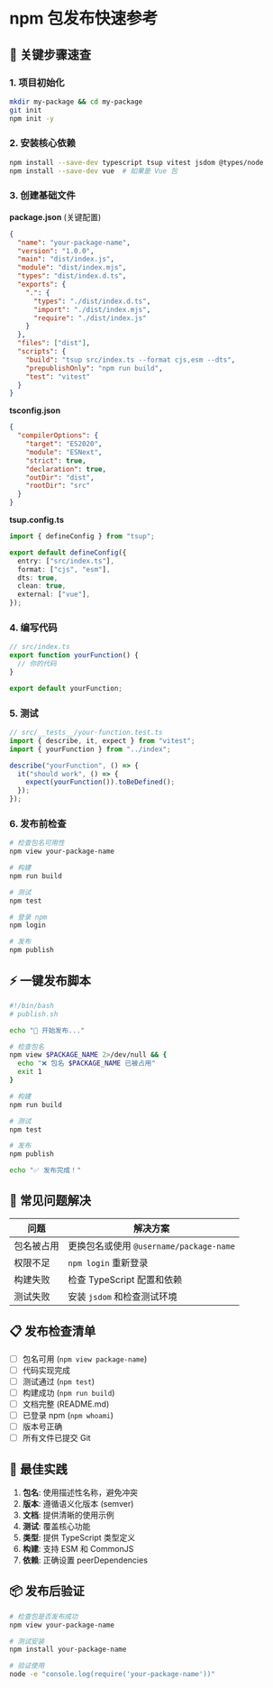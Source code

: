 # npm 包发布快速参考

## 🚀 关键步骤速查

### 1. 项目初始化

```bash
mkdir my-package && cd my-package
git init
npm init -y
```

### 2. 安装核心依赖

```bash
npm install --save-dev typescript tsup vitest jsdom @types/node
npm install --save-dev vue  # 如果是 Vue 包
```

### 3. 创建基础文件

**package.json** (关键配置)

```json
{
  "name": "your-package-name",
  "version": "1.0.0",
  "main": "dist/index.js",
  "module": "dist/index.mjs",
  "types": "dist/index.d.ts",
  "exports": {
    ".": {
      "types": "./dist/index.d.ts",
      "import": "./dist/index.mjs",
      "require": "./dist/index.js"
    }
  },
  "files": ["dist"],
  "scripts": {
    "build": "tsup src/index.ts --format cjs,esm --dts",
    "prepublishOnly": "npm run build",
    "test": "vitest"
  }
}
```

**tsconfig.json**

```json
{
  "compilerOptions": {
    "target": "ES2020",
    "module": "ESNext",
    "strict": true,
    "declaration": true,
    "outDir": "dist",
    "rootDir": "src"
  }
}
```

**tsup.config.ts**

```typescript
import { defineConfig } from "tsup";

export default defineConfig({
  entry: ["src/index.ts"],
  format: ["cjs", "esm"],
  dts: true,
  clean: true,
  external: ["vue"],
});
```

### 4. 编写代码

```typescript
// src/index.ts
export function yourFunction() {
  // 你的代码
}

export default yourFunction;
```

### 5. 测试

```typescript
// src/__tests__/your-function.test.ts
import { describe, it, expect } from "vitest";
import { yourFunction } from "../index";

describe("yourFunction", () => {
  it("should work", () => {
    expect(yourFunction()).toBeDefined();
  });
});
```

### 6. 发布前检查

```bash
# 检查包名可用性
npm view your-package-name

# 构建
npm run build

# 测试
npm test

# 登录 npm
npm login

# 发布
npm publish
```

## ⚡ 一键发布脚本

```bash
#!/bin/bash
# publish.sh

echo "🚀 开始发布..."

# 检查包名
npm view $PACKAGE_NAME 2>/dev/null && {
  echo "❌ 包名 $PACKAGE_NAME 已被占用"
  exit 1
}

# 构建
npm run build

# 测试
npm test

# 发布
npm publish

echo "✅ 发布完成！"
```

## 🔧 常见问题解决

| 问题       | 解决方案                                |
| ---------- | --------------------------------------- |
| 包名被占用 | 更换包名或使用 `@username/package-name` |
| 权限不足   | `npm login` 重新登录                    |
| 构建失败   | 检查 TypeScript 配置和依赖              |
| 测试失败   | 安装 `jsdom` 和检查测试环境             |

## 📋 发布检查清单

- [ ] 包名可用 (`npm view package-name`)
- [ ] 代码实现完成
- [ ] 测试通过 (`npm test`)
- [ ] 构建成功 (`npm run build`)
- [ ] 文档完整 (README.md)
- [ ] 已登录 npm (`npm whoami`)
- [ ] 版本号正确
- [ ] 所有文件已提交 Git

## 🎯 最佳实践

1. **包名**: 使用描述性名称，避免冲突
2. **版本**: 遵循语义化版本 (semver)
3. **文档**: 提供清晰的使用示例
4. **测试**: 覆盖核心功能
5. **类型**: 提供 TypeScript 类型定义
6. **构建**: 支持 ESM 和 CommonJS
7. **依赖**: 正确设置 peerDependencies

## 📦 发布后验证

```bash
# 检查包是否发布成功
npm view your-package-name

# 测试安装
npm install your-package-name

# 验证使用
node -e "console.log(require('your-package-name'))"
```
